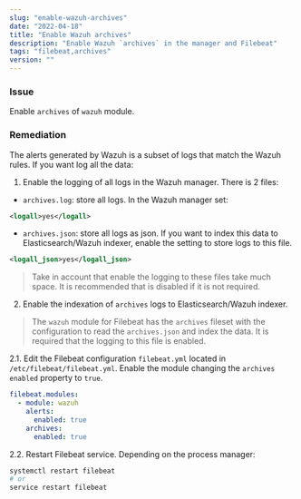 ```yaml
---
slug: "enable-wazuh-archives"
date: "2022-04-18"
title: "Enable Wazuh archives"
description: "Enable Wazuh `archives` in the manager and Filebeat"
tags: "filebeat,archives"
version: ""
---
```


### Issue

Enable `archives` of `wazuh` module.

### Remediation

The alerts generated by Wazuh is a subset of logs that match the Wazuh rules. If you want log all the data:

1. Enable the logging of all logs in the Wazuh manager.
There is 2 files:
- `archives.log`: store all logs. In the Wazuh manager set:
```xml
<logall>yes</logall>
```

- `archives.json`: store all logs as json. If you want to index this data to Elasticsearch/Wazuh indexer, enable the setting to store logs to this file.
```xml
<logall_json>yes</logall_json>
```

> Take in account that enable the logging to these files take much space. It is recommended that is disabled if it is not required.

2. Enable the indexation of `archives` logs to Elasticsearch/Wazuh indexer.

> The `wazuh` module for Filebeat has the `archives` fileset with the configuration to read the `archives.json` and index the data. It is required that the logging to this file is enabled.

2.1. Edit the Filebeat configuration `filebeat.yml` located in `/etc/filebeat/filebeat.yml`. Enable the module changing the `archives` `enabled` property to `true`.

```yml
filebeat.modules:
  - module: wazuh
    alerts:
      enabled: true
    archives:
      enabled: true
```

2.2. Restart Filebeat service. Depending on the process manager:

```sh
systemctl restart filebeat
# or
service restart filebeat
```
